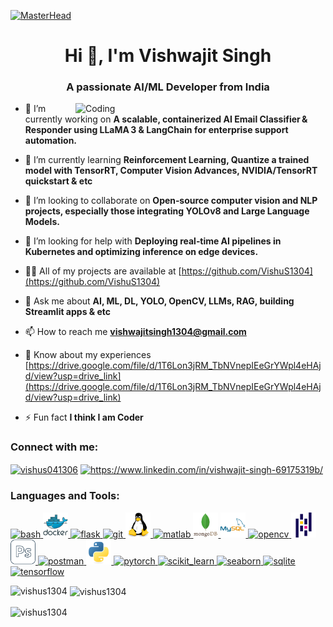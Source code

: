 [![MasterHead](https://www.dataquest.io/wp-content/uploads/2019/05/what-is-data-science-1.jpg)](https://VishuS1304.io)
<h1 align="center">Hi 👋, I'm Vishwajit Singh</h1>
<h3 align="center">A passionate AI/ML Developer from India</h3>

<img align="right" alt="Coding" width="400" src="https://media.giphy.com/media/qgQUggAC3Pfv687qPC/giphy.gif">

- 🔭 I’m currently working on **A scalable, containerized AI Email Classifier & Responder using LLaMA 3 & LangChain for enterprise support automation.**

- 🌱 I’m currently learning **Reinforcement Learning, Quantize a trained model with TensorRT, Computer Vision Advances, NVIDIA/TensorRT quickstart & etc**

- 👯 I’m looking to collaborate on **Open‑source computer vision and NLP projects, especially those integrating YOLOv8 and Large Language Models.**

- 🤝 I’m looking for help with **Deploying real‑time AI pipelines in Kubernetes and optimizing inference on edge devices.**

- 👨‍💻 All of my projects are available at [https://github.com/VishuS1304](https://github.com/VishuS1304)

- 💬 Ask me about **AI, ML, DL, YOLO, OpenCV, LLMs, RAG, building Streamlit apps & etc**

- 📫 How to reach me **vishwajitsingh1304@gmail.com**

- 📄 Know about my experiences [https://drive.google.com/file/d/1T6Lon3jRM_TbNVnepIEeGrYWpl4eHAjd/view?usp=drive_link](https://drive.google.com/file/d/1T6Lon3jRM_TbNVnepIEeGrYWpl4eHAjd/view?usp=drive_link)

- ⚡ Fun fact **I think I am Coder**

<h3 align="left">Connect with me:</h3>
<p align="left">
<a href="https://twitter.com/vishus041306" target="blank"><img align="center" src="https://raw.githubusercontent.com/rahuldkjain/github-profile-readme-generator/master/src/images/icons/Social/twitter.svg" alt="vishus041306" height="30" width="40" /></a>
<a href="https://linkedin.com/in/https://www.linkedin.com/in/vishwajit-singh-69175319b/" target="blank"><img align="center" src="https://raw.githubusercontent.com/rahuldkjain/github-profile-readme-generator/master/src/images/icons/Social/linked-in-alt.svg" alt="https://www.linkedin.com/in/vishwajit-singh-69175319b/" height="30" width="40" /></a>
</p>

<h3 align="left">Languages and Tools:</h3>
<p align="left"> <a href="https://www.gnu.org/software/bash/" target="_blank" rel="noreferrer"> <img src="https://www.vectorlogo.zone/logos/gnu_bash/gnu_bash-icon.svg" alt="bash" width="40" height="40"/> </a> <a href="https://www.docker.com/" target="_blank" rel="noreferrer"> <img src="https://raw.githubusercontent.com/devicons/devicon/master/icons/docker/docker-original-wordmark.svg" alt="docker" width="40" height="40"/> </a> <a href="https://flask.palletsprojects.com/" target="_blank" rel="noreferrer"> <img src="https://flask.palletsprojects.com/en/stable/_images/flask-name.svg" alt="flask" width="40" height="40"/> </a> <a href="https://git-scm.com/" target="_blank" rel="noreferrer"> <img src="https://www.vectorlogo.zone/logos/git-scm/git-scm-icon.svg" alt="git" width="40" height="40"/> </a> <a href="https://www.linux.org/" target="_blank" rel="noreferrer"> <img src="https://raw.githubusercontent.com/devicons/devicon/master/icons/linux/linux-original.svg" alt="linux" width="40" height="40"/> </a> <a href="https://www.mathworks.com/" target="_blank" rel="noreferrer"> <img src="https://upload.wikimedia.org/wikipedia/commons/2/21/Matlab_Logo.png" alt="matlab" width="40" height="40"/> </a> <a href="https://www.mongodb.com/" target="_blank" rel="noreferrer"> <img src="https://raw.githubusercontent.com/devicons/devicon/master/icons/mongodb/mongodb-original-wordmark.svg" alt="mongodb" width="40" height="40"/> </a> <a href="https://www.mysql.com/" target="_blank" rel="noreferrer"> <img src="https://raw.githubusercontent.com/devicons/devicon/master/icons/mysql/mysql-original-wordmark.svg" alt="mysql" width="40" height="40"/> </a> <a href="https://opencv.org/" target="_blank" rel="noreferrer"> <img src="https://www.vectorlogo.zone/logos/opencv/opencv-icon.svg" alt="opencv" width="40" height="40"/> </a> <a href="https://pandas.pydata.org/" target="_blank" rel="noreferrer"> <img src="https://raw.githubusercontent.com/devicons/devicon/2ae2a900d2f041da66e950e4d48052658d850630/icons/pandas/pandas-original.svg" alt="pandas" width="40" height="40"/> </a> <a href="https://www.photoshop.com/en" target="_blank" rel="noreferrer"> <img src="https://raw.githubusercontent.com/devicons/devicon/master/icons/photoshop/photoshop-line.svg" alt="photoshop" width="40" height="40"/> </a> <a href="https://postman.com" target="_blank" rel="noreferrer"> <img src="https://www.vectorlogo.zone/logos/getpostman/getpostman-icon.svg" alt="postman" width="40" height="40"/> </a> <a href="https://www.python.org" target="_blank" rel="noreferrer"> <img src="https://raw.githubusercontent.com/devicons/devicon/master/icons/python/python-original.svg" alt="python" width="40" height="40"/> </a> <a href="https://pytorch.org/" target="_blank" rel="noreferrer"> <img src="https://www.vectorlogo.zone/logos/pytorch/pytorch-icon.svg" alt="pytorch" width="40" height="40"/> </a> <a href="https://scikit-learn.org/" target="_blank" rel="noreferrer"> <img src="https://upload.wikimedia.org/wikipedia/commons/0/05/Scikit_learn_logo_small.svg" alt="scikit_learn" width="40" height="40"/> </a> <a href="https://seaborn.pydata.org/" target="_blank" rel="noreferrer"> <img src="https://seaborn.pydata.org/_images/logo-mark-lightbg.svg" alt="seaborn" width="40" height="40"/> </a> <a href="https://www.sqlite.org/" target="_blank" rel="noreferrer"> <img src="https://www.vectorlogo.zone/logos/sqlite/sqlite-icon.svg" alt="sqlite" width="40" height="40"/> </a> <a href="https://www.tensorflow.org" target="_blank" rel="noreferrer"> <img src="https://www.vectorlogo.zone/logos/tensorflow/tensorflow-icon.svg" alt="tensorflow" width="40" height="40"/> </a> </p>

<p><img align="left" src="https://github-readme-stats.vercel.app/api/top-langs?username=vishus1304&show_icons=true&locale=en&layout=compact" alt="vishus1304" /></p>

<p>&nbsp;<img align="center" src="https://github-readme-stats.vercel.app/api?username=vishus1304&show_icons=true&locale=en" alt="vishus1304" /></p>

<p><img align="center" src="https://github-readme-streak-stats.herokuapp.com/?user=vishus1304&" alt="vishus1304" /></p>
